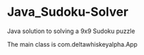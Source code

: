 # Java_Sudoku-Solver

Java solution to solving a 9x9 Sudoku puzzle

The main class is
  com.deltawhiskeyalpha.App 
